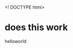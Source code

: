 <! DOCTYPE html>
<html>
  <body>
   <h1>does this work
     </h1>
   <p> helloworld
     </p>
    
 </body>
</html>
